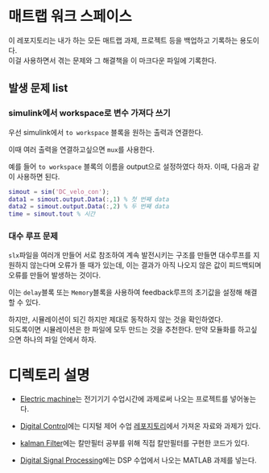 # 매트랩 워크 스페이스

이 레포지토리는 내가 하는 모든 매트랩 과제, 프로젝트 등을 백업하고 기록하는 용도이다.  
이걸 사용하면서 겪는 문제와 그 해결책을 이 마크다운 파일에 기록한다.

## 발생 문제 list

### simulink에서 workspace로 변수 가져다 쓰기  
우선 simulink에서 `to workspace` 블록을 원하는 출력과 연결한다.

이때 여러 출력을 연결하고싶으면 `mux`를 사용한다.

예를 들어 `to workspace` 블록의 이름을 output으로 설정하였다 하자. 이때, 다음과 같이 사용하면 된다.

```matlab
simout = sim('DC_velo_con');
data1 = simout.output.Data(:,1) % 첫 번째 data
data2 = simout.output.Data(:,2) % 두 번째 data
time = simout.tout % 시간
```

### 대수 루프 문제
`slx`파일을 여러개 만들어 서로 참조하여 계속 발전시키는 구조를 만들면 대수루프를 지원하지 않는다며 오류가 뜰 때가 있는데, 이는 결과가 아직 나오지 않은 값이 피드백되며 오류를 만들어 발생하는 것이다.

이는 `delay`블록 또는 `Memory`블록을 사용하여 feedback루프의 초기값을 설정해 해결할 수 있다. 

하지만, 시뮬레이션이 되긴 하지만 제대로 동작하지 않는 것을 확인하였다.  
되도록이면 시뮬레이션은 한 파일에 모두 만드는 것을 추천한다. 만약 모듈화를 하고싶으면 하나의 파일 안에서 하자.

# 디렉토리 설명
- [Electric machine](./Electirc_machine/)는 전기기기 수업시간에 과제로써 나오는 프로젝트를 넣어놓는다.

- [Digital Control](./Digital_Control/)에는 디지털 제어 수업 [레포지토리](https://github.com/CDSL-UoS/Course_Digital-Control_2024)에서 가져온 자료와 과제가 있다.

- [kalman Filter](./Kalman_Filter/)에는 칼만필터 공부를 위해 직접 칼만필터를 구현한 코드가 있다.

- [Digital Signal Processing](./Digital_Signal_Processing/)에는 DSP 수업에서 나오는 MATLAB 과제를 넣는다.